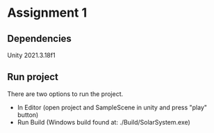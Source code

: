 # Assignment 1

## Dependencies

Unity 2021.3.18f1

## Run project

There are two options to run the project.

- In Editor (open project and SampleScene in unity and press "play" button)
- Run Build (Windows build found at: ./Build/SolarSystem.exe)
